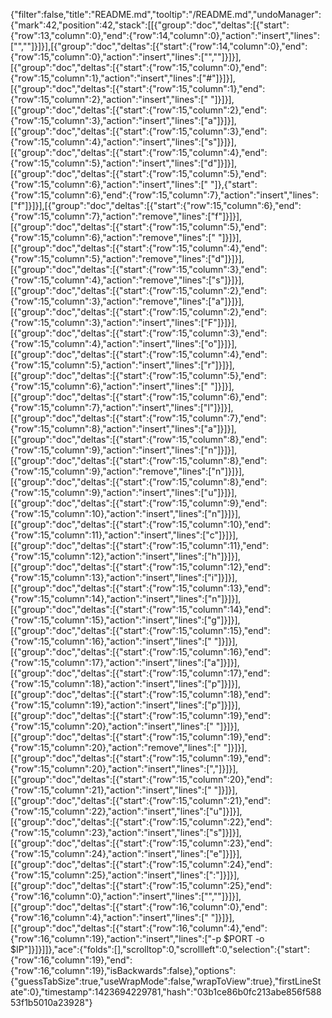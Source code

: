 {"filter":false,"title":"README.md","tooltip":"/README.md","undoManager":{"mark":42,"position":42,"stack":[[{"group":"doc","deltas":[{"start":{"row":13,"column":0},"end":{"row":14,"column":0},"action":"insert","lines":["",""]}]}],[{"group":"doc","deltas":[{"start":{"row":14,"column":0},"end":{"row":15,"column":0},"action":"insert","lines":["",""]}]}],[{"group":"doc","deltas":[{"start":{"row":15,"column":0},"end":{"row":15,"column":1},"action":"insert","lines":["#"]}]}],[{"group":"doc","deltas":[{"start":{"row":15,"column":1},"end":{"row":15,"column":2},"action":"insert","lines":[" "]}]}],[{"group":"doc","deltas":[{"start":{"row":15,"column":2},"end":{"row":15,"column":3},"action":"insert","lines":["a"]}]}],[{"group":"doc","deltas":[{"start":{"row":15,"column":3},"end":{"row":15,"column":4},"action":"insert","lines":["s"]}]}],[{"group":"doc","deltas":[{"start":{"row":15,"column":4},"end":{"row":15,"column":5},"action":"insert","lines":["d"]}]}],[{"group":"doc","deltas":[{"start":{"row":15,"column":5},"end":{"row":15,"column":6},"action":"insert","lines":[" "]},{"start":{"row":15,"column":6},"end":{"row":15,"column":7},"action":"insert","lines":["f"]}]}],[{"group":"doc","deltas":[{"start":{"row":15,"column":6},"end":{"row":15,"column":7},"action":"remove","lines":["f"]}]}],[{"group":"doc","deltas":[{"start":{"row":15,"column":5},"end":{"row":15,"column":6},"action":"remove","lines":[" "]}]}],[{"group":"doc","deltas":[{"start":{"row":15,"column":4},"end":{"row":15,"column":5},"action":"remove","lines":["d"]}]}],[{"group":"doc","deltas":[{"start":{"row":15,"column":3},"end":{"row":15,"column":4},"action":"remove","lines":["s"]}]}],[{"group":"doc","deltas":[{"start":{"row":15,"column":2},"end":{"row":15,"column":3},"action":"remove","lines":["a"]}]}],[{"group":"doc","deltas":[{"start":{"row":15,"column":2},"end":{"row":15,"column":3},"action":"insert","lines":["F"]}]}],[{"group":"doc","deltas":[{"start":{"row":15,"column":3},"end":{"row":15,"column":4},"action":"insert","lines":["o"]}]}],[{"group":"doc","deltas":[{"start":{"row":15,"column":4},"end":{"row":15,"column":5},"action":"insert","lines":["r"]}]}],[{"group":"doc","deltas":[{"start":{"row":15,"column":5},"end":{"row":15,"column":6},"action":"insert","lines":[" "]}]}],[{"group":"doc","deltas":[{"start":{"row":15,"column":6},"end":{"row":15,"column":7},"action":"insert","lines":["l"]}]}],[{"group":"doc","deltas":[{"start":{"row":15,"column":7},"end":{"row":15,"column":8},"action":"insert","lines":["a"]}]}],[{"group":"doc","deltas":[{"start":{"row":15,"column":8},"end":{"row":15,"column":9},"action":"insert","lines":["n"]}]}],[{"group":"doc","deltas":[{"start":{"row":15,"column":8},"end":{"row":15,"column":9},"action":"remove","lines":["n"]}]}],[{"group":"doc","deltas":[{"start":{"row":15,"column":8},"end":{"row":15,"column":9},"action":"insert","lines":["u"]}]}],[{"group":"doc","deltas":[{"start":{"row":15,"column":9},"end":{"row":15,"column":10},"action":"insert","lines":["n"]}]}],[{"group":"doc","deltas":[{"start":{"row":15,"column":10},"end":{"row":15,"column":11},"action":"insert","lines":["c"]}]}],[{"group":"doc","deltas":[{"start":{"row":15,"column":11},"end":{"row":15,"column":12},"action":"insert","lines":["h"]}]}],[{"group":"doc","deltas":[{"start":{"row":15,"column":12},"end":{"row":15,"column":13},"action":"insert","lines":["i"]}]}],[{"group":"doc","deltas":[{"start":{"row":15,"column":13},"end":{"row":15,"column":14},"action":"insert","lines":["n"]}]}],[{"group":"doc","deltas":[{"start":{"row":15,"column":14},"end":{"row":15,"column":15},"action":"insert","lines":["g"]}]}],[{"group":"doc","deltas":[{"start":{"row":15,"column":15},"end":{"row":15,"column":16},"action":"insert","lines":[" "]}]}],[{"group":"doc","deltas":[{"start":{"row":15,"column":16},"end":{"row":15,"column":17},"action":"insert","lines":["a"]}]}],[{"group":"doc","deltas":[{"start":{"row":15,"column":17},"end":{"row":15,"column":18},"action":"insert","lines":["p"]}]}],[{"group":"doc","deltas":[{"start":{"row":15,"column":18},"end":{"row":15,"column":19},"action":"insert","lines":["p"]}]}],[{"group":"doc","deltas":[{"start":{"row":15,"column":19},"end":{"row":15,"column":20},"action":"insert","lines":[" "]}]}],[{"group":"doc","deltas":[{"start":{"row":15,"column":19},"end":{"row":15,"column":20},"action":"remove","lines":[" "]}]}],[{"group":"doc","deltas":[{"start":{"row":15,"column":19},"end":{"row":15,"column":20},"action":"insert","lines":[","]}]}],[{"group":"doc","deltas":[{"start":{"row":15,"column":20},"end":{"row":15,"column":21},"action":"insert","lines":[" "]}]}],[{"group":"doc","deltas":[{"start":{"row":15,"column":21},"end":{"row":15,"column":22},"action":"insert","lines":["u"]}]}],[{"group":"doc","deltas":[{"start":{"row":15,"column":22},"end":{"row":15,"column":23},"action":"insert","lines":["s"]}]}],[{"group":"doc","deltas":[{"start":{"row":15,"column":23},"end":{"row":15,"column":24},"action":"insert","lines":["e"]}]}],[{"group":"doc","deltas":[{"start":{"row":15,"column":24},"end":{"row":15,"column":25},"action":"insert","lines":[":"]}]}],[{"group":"doc","deltas":[{"start":{"row":15,"column":25},"end":{"row":16,"column":0},"action":"insert","lines":["",""]}]}],[{"group":"doc","deltas":[{"start":{"row":16,"column":0},"end":{"row":16,"column":4},"action":"insert","lines":["    "]}]}],[{"group":"doc","deltas":[{"start":{"row":16,"column":4},"end":{"row":16,"column":19},"action":"insert","lines":["-p $PORT -o $IP"]}]}]]},"ace":{"folds":[],"scrolltop":0,"scrollleft":0,"selection":{"start":{"row":16,"column":19},"end":{"row":16,"column":19},"isBackwards":false},"options":{"guessTabSize":true,"useWrapMode":false,"wrapToView":true},"firstLineState":0},"timestamp":1423694229781,"hash":"03b1ce86b0fc213abe856f58853f1b5010a23928"}